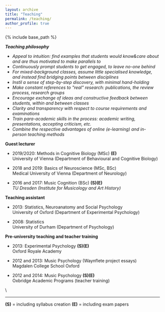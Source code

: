 ```yaml
---
layout: archive
title: "Teaching"
permalink: /teaching/
author_profile: true
---
```



{% include base_path %}

***Teaching philosophy***
* *Appeal to intuition: find examples that students would know&care about and are thus motivated to make parallels to*
* *Continuously prompt students to get engaged, to leave no-one behind*
* *For mixed-background classes, assume little specialised knowledge, and instead find bridging points between disciplines*
* *Instil a sense of step-by-step discovery, with minimal hand-holding*
* *Make constant references to "real" research: publications, the review process, research groups*
* *Encourage exchange of ideas and constructive feedback between students, within and between classes*
* *Clarity and transparency with respect to course requirements and examinations*
* *Train para-academic skills in the process: academic writing, presentations, accepting criticism, etc.*
* *Combine the respective advantages of online (e-learning) and in-person teaching methods*

**Guest lecturer**

* 2019/2020: Methods in Cognitive Biology (MSc)  **(E)** \
  University of Vienna (Department of Behavioural and Cognitive Biology)
	
* 2018 and 2019: Basics of Neuroscience (MSc, BSc)\
  Medical University of Vienna (Department of Neurology)

* 2016 and 2017: Music Cognition (BSc)  **(S)(E)** \
  *TU Dresden (Institute for Musicology and Art History)* 

**Teaching assistant**
* 2013: Statistics, Neuroanatomy and Social Psychology\
  University of Oxford (Department of Experimental Psychology)

* 2008: Statistics\
  University of Durham (Department of Psychology)
	
**Pre-university teaching and teacher training**
* 2013: Experimental Psychology   **(S)(E)** \
Oxford Royale Academy

* 2012 and 2013: Music Psychology (Waynflete project essays)\
Magdalen College School Oxford

* 2012 and 2014: Music Psychology   **(S)(E)** \
Oxbridge Academic Programs (teacher training)

\
_____________________________________
**(S)** = including syllabus creation
**(E)** = including exam papers
